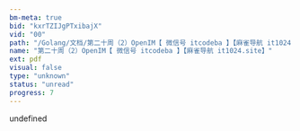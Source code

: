 ```yaml
---
bm-meta: true
bid: "kxrTZIJgPTxibajX"
vid: "00"
path: "/Golang/文档/第二十周（2）OpenIM【 微信号 itcodeba 】【麻雀导航 it1024.site】.pdf"
name: "第二十周（2）OpenIM【 微信号 itcodeba 】【麻雀导航 it1024.site】"
ext: pdf
visual: false
type: "unknown"
status: "unread"
progress: 7
---
```

undefined